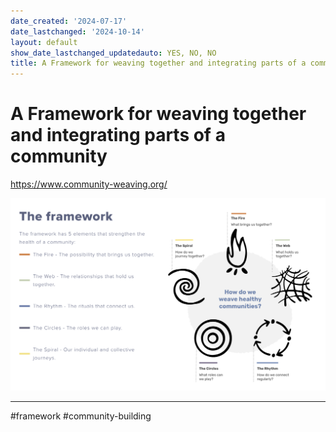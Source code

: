 ```yaml
---
date_created: '2024-07-17'
date_lastchanged: '2024-10-14'
layout: default
show_date_lastchanged_updatedauto: YES, NO, NO
title: A Framework for weaving together and integrating parts of a community
---
```

# A Framework for weaving together and integrating parts of a community

https://www.community-weaving.org/

![](media/cleanshot_2024-07-17-at-14-56-53@2x.png)

_______

#framework #community-building